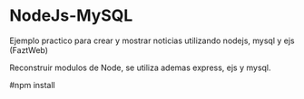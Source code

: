 # NodeJs-MySQL
Ejemplo practico para crear y mostrar noticias utilizando nodejs, mysql y ejs (FaztWeb)

Reconstruir modulos de Node, se utiliza ademas express, ejs y mysql.

#npm install
